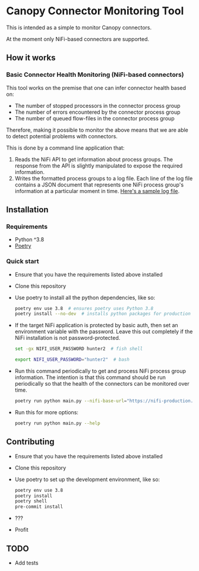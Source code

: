 # Canopy Connector Monitoring Tool

This is intended as a simple to monitor Canopy connectors.

At the moment only NiFi-based connectors are supported.

## How it works

### Basic Connector Health Monitoring (NiFi-based connectors)

This tool works on the premise that one can infer connector health based on:

- The number of stopped processors in the connector process group
- The number of errors encountered by the connector process group
- The number of queued flow-files in the connector process group

Therefore, making it possible to monitor the above means that we are able to detect potential problems with connectors.

This is done by a command line application that:

1. Reads the NiFi API to get information about process groups.  The response from the API is slightly manipulated to
   expose the required information.
2. Writes the formatted process groups to a log file.  Each line of the log file contains a JSON document that represents one NiFi process group's information at a particular moment in time. [Here's a sample log file](docs/sample.log).

## Installation

### Requirements

- Python ^3.8
- [Poetry](https://python-poetry.org/)

### Quick start

- Ensure that you have the requirements listed above installed
- Clone this repository
- Use poetry to install all the python dependencies, like so:

    ```sh
    poetry env use 3.8  # ensures poetry uses Python 3.8
    poetry install --no-dev  # installs python packages for production (no dev)
    ```

- If the target NiFi application is protected by basic auth, then set an environment variable with the password.  Leave this out completely if the NiFi installation is not password-protected.

    ```sh
    set -gx NIFI_USER_PASSWORD hunter2  # fish shell
    ```

    ```bash
    export NIFI_USER_PASSWORD="hunter2"  # bash
    ```

- Run this command periodically to get and process NiFi process group information.  The intention is that this command should be run periodically so that the health of the connectors can be monitored over time.

    ```sh
    poetry run python main.py --nifi-base-url="https://nifi-production.ona.io" --log-file="/tmp/nifi.log" --max-depth=1 --nifi-username="NiFi username"
    ```

- Run this for more options:

    ```sh
    poetry run python main.py --help
    ```

## Contributing

- Ensure that you have the requirements listed above installed
- Clone this repository
- Use poetry to set up the development environment, like so:

    ```sh
    poetry env use 3.8
    poetry install
    poetry shell
    pre-commit install
    ```

- ???
- Profit

## TODO

- Add tests
